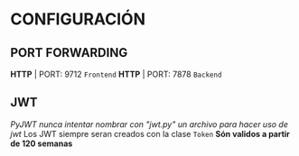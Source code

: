 # CONFIGURACIÓN


## PORT FORWARDING
**HTTP** | PORT: 9712 `Frontend`
**HTTP** | PORT: 7878 `Backend`

## JWT

*PyJWT nunca intentar nombrar con "jwt.py" un archivo para hacer uso de jwt*
Los JWT siempre seran creados con la clase `Token`
**Són validos a partir de 120 semanas**